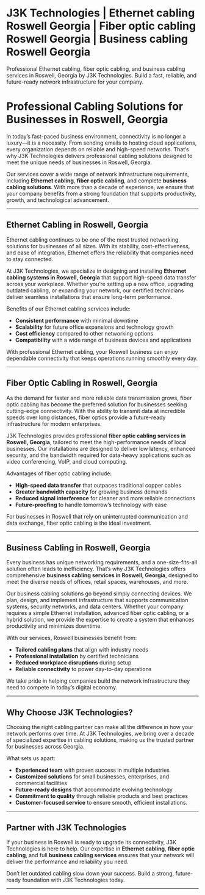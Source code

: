 # J3K Technologies | Ethernet cabling Roswell Georgia | Fiber optic cabling Roswell Georgia | Business cabling Roswell Georgia

Professional Ethernet cabling, fiber optic cabling, and business cabling services in Roswell, Georgia by J3K Technologies. Build a fast, reliable, and future-ready network infrastructure for your company.
# Professional Cabling Solutions for Businesses in Roswell, Georgia  

In today’s fast-paced business environment, connectivity is no longer a luxury—it is a necessity. From sending emails to hosting cloud applications, every organization depends on reliable and high-speed networks. That’s why J3K Technologies delivers professional cabling solutions designed to meet the unique needs of businesses in Roswell, Georgia.  

Our services cover a wide range of network infrastructure requirements, including **Ethernet cabling**, **fiber optic cabling**, and complete **business cabling solutions**. With more than a decade of experience, we ensure that your company benefits from a strong foundation that supports productivity, growth, and technological advancement.  

---

## Ethernet Cabling in Roswell, Georgia  

Ethernet cabling continues to be one of the most trusted networking solutions for businesses of all sizes. With its stability, cost-effectiveness, and ease of integration, Ethernet offers the reliability that companies need to stay connected.  

At J3K Technologies, we specialize in designing and installing **Ethernet cabling systems in Roswell, Georgia** that support high-speed data transfer across your workplace. Whether you’re setting up a new office, upgrading outdated cabling, or expanding your network, our certified technicians deliver seamless installations that ensure long-term performance.  

Benefits of our Ethernet cabling services include:  
- **Consistent performance** with minimal downtime  
- **Scalability** for future office expansions and technology growth  
- **Cost efficiency** compared to other networking options  
- **Compatibility** with a wide range of business devices and applications  

With professional Ethernet cabling, your Roswell business can enjoy dependable connectivity that keeps operations running smoothly every day.  

---

## Fiber Optic Cabling in Roswell, Georgia  

As the demand for faster and more reliable data transmission grows, fiber optic cabling has become the preferred solution for businesses seeking cutting-edge connectivity. With the ability to transmit data at incredible speeds over long distances, fiber optics provide a future-ready infrastructure for modern enterprises.  

J3K Technologies provides professional **fiber optic cabling services in Roswell, Georgia**, tailored to meet the high-performance needs of local businesses. Our installations are designed to deliver low latency, enhanced security, and the bandwidth required for data-heavy applications such as video conferencing, VoIP, and cloud computing.  

Advantages of fiber optic cabling include:  
- **High-speed data transfer** that outpaces traditional copper cables  
- **Greater bandwidth capacity** for growing business demands  
- **Reduced signal interference** for cleaner and more reliable connections  
- **Future-proofing** to handle tomorrow’s technology with ease  

For businesses in Roswell that rely on uninterrupted communication and data exchange, fiber optic cabling is the ideal investment.  

---

## Business Cabling in Roswell, Georgia  

Every business has unique networking requirements, and a one-size-fits-all solution often leads to inefficiency. That’s why J3K Technologies offers comprehensive **business cabling services in Roswell, Georgia**, designed to meet the diverse needs of offices, retail spaces, warehouses, and more.  

Our business cabling solutions go beyond simply connecting devices. We plan, design, and implement infrastructure that supports communication systems, security networks, and data centers. Whether your company requires a simple Ethernet installation, advanced fiber optic cabling, or a hybrid solution, we provide the expertise to create a system that enhances productivity and minimizes downtime.  

With our services, Roswell businesses benefit from:  
- **Tailored cabling plans** that align with industry needs  
- **Professional installation** by certified technicians  
- **Reduced workplace disruptions** during setup  
- **Reliable connectivity** to power day-to-day operations  

We take pride in helping companies build the network infrastructure they need to compete in today’s digital economy.  

---

## Why Choose J3K Technologies?  

Choosing the right cabling partner can make all the difference in how your network performs over time. At J3K Technologies, we bring over a decade of specialized expertise in cabling solutions, making us the trusted partner for businesses across Georgia.  

What sets us apart:  
- **Experienced team** with proven success in multiple industries  
- **Customized solutions** for small businesses, enterprises, and commercial facilities  
- **Future-ready designs** that accommodate evolving technology  
- **Commitment to quality** through reliable products and best practices  
- **Customer-focused service** to ensure smooth, efficient installations.  

---

## Partner with J3K Technologies  

If your business in Roswell is ready to upgrade its connectivity, J3K Technologies is here to help. Our expertise in **Ethernet cabling**, **fiber optic cabling**, and full **business cabling services** ensures that your network will deliver the performance and reliability you need.  

Don’t let outdated cabling slow down your success. Build a strong, future-ready foundation with J3K Technologies today.  

---
